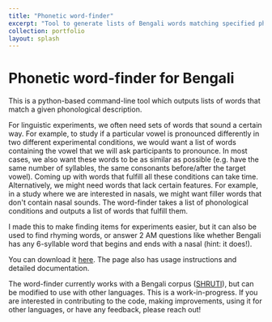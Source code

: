 ```yaml
---
title: "Phonetic word-finder"
excerpt: "Tool to generate lists of Bengali words matching specified phonological descriptions"
collection: portfolio
layout: splash
---
```


Phonetic word-finder for Bengali
==

This is a python-based command-line tool which outputs lists of words that match a given phonological description. 

For linguistic experiments, we often need sets of words that sound a certain way. For example, to study if a particular vowel is pronounced differently in two different experimental conditions, we would want a list of words containing the vowel that we will ask participants to pronounce. In most cases, we also want these words to be as similar as possible (e.g. have the same number of syllables, the same consonants before/after the target vowel). Coming up with words that fulfill all these conditions can take time. Alternatively, we might need words that lack certain features. For example, in a study where we are interested in nasals, we might want filler words that don't contain nasal sounds. The word-finder takes a list of phonological conditions and outputs a list of words that fulfill them.

I made this to make finding items for experiments easier, but it can also be used to find rhyming words, or answer 2 AM questions like whether Bengali has any 6-syllable word that begins and ends with a nasal (hint: it does!).


You can download it [here](https://github.com/auromitamitra/Bengali_Word_Finder). The page also has usage instructions and detailed documentation. 

The word-finder currently works with a Bengali corpus ([SHRUTI](http://cse.iitkgp.ac.in/~pabitra/shruti_corpus.html)), but can be modified to use with other languages. This is a work-in-progress. If you are interested in contributing to the code, making improvements, using it for other languages, or have any feedback, please reach out!